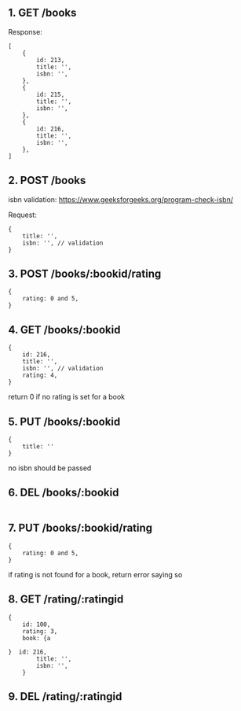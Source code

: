 ## 1. GET /books

Response:

```
[
    {
        id: 213,
        title: '',
        isbn: '',
    },
    {
        id: 215,
        title: '',
        isbn: '',
    },
    {
        id: 216,
        title: '',
        isbn: '',
    },
]

```

## 2. POST /books

isbn validation: https://www.geeksforgeeks.org/program-check-isbn/

Request:

```
{
    title: '',
    isbn: '', // validation
}
```

## 3. POST /books/:bookid/rating

```
{
    rating: 0 and 5,
}
```

## 4. GET /books/:bookid

```
{
    id: 216,
    title: '',
    isbn: '', // validation
    rating: 4,
}
```

return 0 if no rating is set for a book

## 5. PUT /books/:bookid

```
{
    title: ''
}
```

no isbn should be passed

## 6. DEL /books/:bookid

```

```

## 7. PUT /books/:bookid/rating

```
{
    rating: 0 and 5,
}
```

if rating is not found for a book, return error saying so

## 8. GET /rating/:ratingid

```
{
    id: 100,
    rating: 3,
    book: {a
      
}  id: 216,
        title: '',
        isbn: '',
    }
```

## 9. DEL /rating/:ratingid

```

```